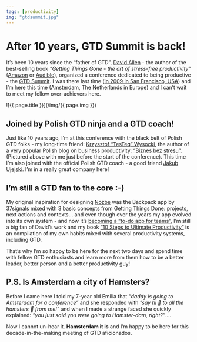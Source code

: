 ```yaml
---
tags: [productivity]
img: "gtdsummit.jpg"
---
```


# After 10 years, GTD Summit is back!

It’s been 10 years since the “father of GTD”, [David Allen](http://productivemag.com/1/interview-with-david-allen) - the author of the best-selling book *“Getting Things Gone - the art of stress-free productivity”* ([Amazon](https://www.amazon.com/dp/0143126563?tag=sliwinski-20) or [Audible](https://www.audible.com/pd/B01B6WSMHI?tag=sliwinski-20)), organized a conference dedicated to being productive - the [GTD Summit](https://gtdsummit.com). I was there last time ([in 2009 in San Francisco, USA](https://sliwinski.com/meet-the-editor-and-nozbe-20-at-the-gtd-summit-in-san-francisco/)) and I’m here this time (Amsterdam, The Netherlands in Europe) and I can’t wait to meet my fellow over-achievers here.
 
<!--More-->

![{{ page.title }}](/img/{{ page.img }})

## Joined by Polish GTD ninja and a GTD coach!

Just like 10 years ago, I’m at this conference with the black belt of Polish GTD folks - my long-time friend: [Krzysztof “TesTeq” Wysocki](http://productivemag.pl/1/wywiad-z-krzysztofem-wysockim), the author of a very popular Polish blog on business productivity: [“Biznes bez stresu”.](https://biznesbezstresu.pl) (Pictured above with me just before the start of the conference). This time I’m also joined with the official Polish GTD coach - a good friend [Jakub Ujejski](http://productivemag.pl/2/wywiad-z-jakubem-ujejskim). I’m in a really great company here!

## I’m still a GTD fan to the core :-)

My original inspiration for designing [Nozbe][n] was the Backpack app by 37signals mixed with 3 basic concepts from Getting Things Done: projects, next actions and contexts... and even though over the years my app evolved into its own system - and now it’s [becoming a “to-do app for teams”](https://Nozbe.com), I’m still a big fan of David’s work and my book [“10 Steps to Ultimate Productivity”](https://productivitycourse.com) is an compilation of my own habits mixed with several productivity systems, including GTD.

That’s why I’m so happy to be here for the next two days and spend time with fellow GTD enthusiasts and learn more from them how to be a better leader, better person and a better productivity guy!

## P.S. Is Amsterdam a city of Hamsters?

Before I came here I told my 7-year old Emilia that *“daddy is going to Amsterdam for a conference”* and she responded with *”say hi 👋 to all the hamsters 🐹 from me!”* and when I made a strange faced she quickly explained: *”you just said you were going to Hamster-dam, right?”*....

Now I cannot un-hear it. **Hamsterdam it is** and I’m happy to be here for this decade-in-the-making meeting of GTD aficionados.


[n]: https://michael.gratis/nozbe
[p]: /podcast